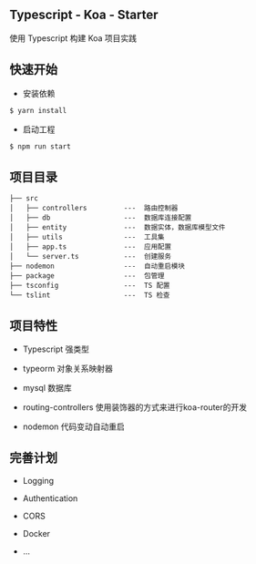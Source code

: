 ## Typescript - Koa - Starter
使用 Typescript 构建 Koa 项目实践

## 快速开始

- 安装依赖

```bash
$ yarn install
```

- 启动工程

```bash
$ npm run start
```

## 项目目录

```
├── src
│   ├── controllers         ---  路由控制器
│   ├── db                  ---  数据库连接配置
│   ├── entity              ---  数据实体，数据库模型文件
│   ├── utils               ---  工具集
│   ├── app.ts              ---  应用配置
│   └── server.ts           ---  创建服务
├── nodemon                 ---  自动重启模块
├── package                 ---  包管理
├── tsconfig                ---  TS 配置
└── tslint                  ---  TS 检查
```

## 项目特性

- Typescript 强类型

- typeorm 对象关系映射器

- mysql 数据库

- routing-controllers 使用装饰器的方式来进行koa-router的开发

- nodemon 代码变动自动重启

## 完善计划

- Logging

- Authentication

- CORS

- Docker

- ...